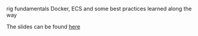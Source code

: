 rig fundamentals
Docker, ECS and some best practices learned along the way

The slides can be found [here](https://go-talks.appspot.com/github.com/jonmorehouse/talks/rig-dockerfile-talk/main.slide)

